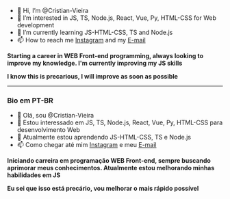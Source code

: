 - 👋 Hi, I’m @Cristian-Vieira
- 👀 I’m interested in JS, TS, Node.js, React, Vue, Py, HTML-CSS for Web development
- 🌱 I’m currently learning JS-HTML-CSS, TS and Node.js
- 📫 How to reach me [Instagram](https://www.instagram.com/cristian.v.1/) and my [E-mail](cristian.evangelista@fatec.sp.gov.br)

**Starting a career in WEB Front-end programming, always looking to improve my knowledge. I'm currently improving my JS skills**

**I know this is precarious, I will improve as soon as possible**

---
### Bio em PT-BR

- 👋 Olá, sou @Cristian-Vieira
- 👀 Estou interessado em JS, TS, Node.js, React, Vue, Py, HTML-CSS para desenvolvimento Web
- 🌱 Atualmente estou aprendendo JS-HTML-CSS, TS e Node.js
- 📫 Como chegar até mim [Instagram](https://www.instagram.com/cristian.v.1/) e meu [E-mail](cristian.evangelista@fatec.sp.gov.br)

**Iniciando carreira em programação WEB Front-end, sempre buscando aprimorar meus conhecimentos. Atualmente estou melhorando minhas habilidades em JS**

**Eu sei que isso está precário, vou melhorar o mais rápido possível**

<!---
Cristian-Vieira/Cristian-Vieira is a ✨ special ✨ repository because its `README.md` (this file) appears on your GitHub profile.
You can click the Preview link to take a look at your changes.
--->
